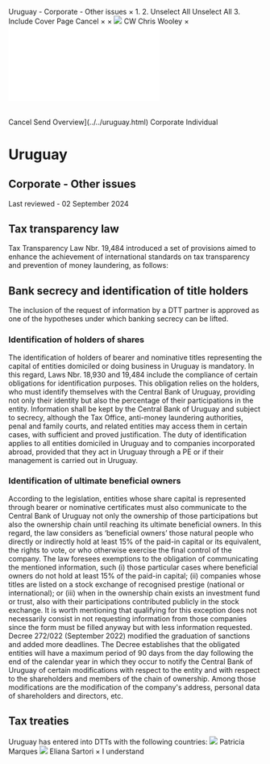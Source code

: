 Uruguay - Corporate - Other issues
×
1.
2.
Unselect All
Unselect All
3.
Include Cover Page
Cancel
×
×
![](../../-/media/world-wide-tax-summaries/attachments/global---chris-wooley.ashx%3Frev=ac5e5f3223b34096b1afc2a6009c7320&revision=ac5e5f32-23b3-4096-b1af-c2a6009c7320&hash=859B7ADC84DC2CBEC9760E9E6EE7DE6D0A8BFCDF)
CW
Chris Wooley
×
![](other-issues.html)
######
Cancel
Send
Overview](../../uruguay.html)
Corporate
Individual
# Uruguay
## Corporate - Other issues
Last reviewed - 02 September 2024
## Tax transparency law
Tax Transparency Law Nbr. 19,484 introduced a set of provisions aimed to enhance the achievement of international standards on tax transparency and prevention of money laundering, as follows:
## Bank secrecy and identification of title holders
The inclusion of the request of information by a DTT partner is approved as one of the hypotheses under which banking secrecy can be lifted.
### Identification of holders of shares
The identification of holders of bearer and nominative titles representing the capital of entities domiciled or doing business in Uruguay is mandatory. In this regard, Laws Nbr. 18,930 and 19,484 include the compliance of certain obligations for identification purposes. This obligation relies on the holders, who must identify themselves with the Central Bank of Uruguay, providing not only their identity but also the percentage of their participations in the entity.
Information shall be kept by the Central Bank of Uruguay and subject to secrecy, although the Tax Office, anti-money laundering authorities, penal and family courts, and related entities may access them in certain cases, with sufficient and proved justification.
The duty of identification applies to all entities domiciled in Uruguay and to companies incorporated abroad, provided that they act in Uruguay through a PE or if their management is carried out in Uruguay.
### Identification of ultimate beneficial owners
According to the legislation, entities whose share capital is represented through bearer or nominative certificates must also communicate to the Central Bank of Uruguay not only the ownership of those participations but also the ownership chain until reaching its ultimate beneficial owners.
In this regard, the law considers as ‘beneficial owners’ those natural people who directly or indirectly hold at least 15% of the paid-in capital or its equivalent, the rights to vote, or who otherwise exercise the final control of the company.
The law foresees exemptions to the obligation of communicating the mentioned information, such (i) those particular cases where beneficial owners do not hold at least 15% of the paid-in capital; (ii) companies whose titles are listed on a stock exchange of recognised prestige (national or international); or (iii) when in the ownership chain exists an investment fund or trust, also with their participations contributed publicly in the stock exchange. It is worth mentioning that qualifying for this exception does not necessarily consist in not requesting information from those companies since the form must be filled anyway but with less information requested.
Decree 272/022 (September 2022) modified the graduation of sanctions and added more deadlines. The Decree establishes that the obligated entities will have a maximum period of 90 days from the day following the end of the calendar year in which they occur to notify the Central Bank of Uruguay of certain modifications with respect to the entity and with respect to the shareholders and members of the chain of ownership. Among those modifications are the modification of the company's address, personal data of shareholders and directors, etc.
## Tax treaties
Uruguay has entered into DTTs with the following countries:
![](../../-/media/world-wide-tax-summaries/attachments/uruguay---patricia_marques.ashx%3Frev=9ca08aa83d064633bad1f7061ed66a8a&revision=9ca08aa8-3d06-4633-bad1-f7061ed66a8a&hash=E6A25A6DDA6DB537131D16EE1F10A89809644895)
Patricia Marques
![](../../-/media/world-wide-tax-summaries/attachments/uruguay---eliana-sartori.ashx%3Frev=20141a028feb4be6b4a3abed8069696e&revision=20141a02-8feb-4be6-b4a3-abed8069696e&hash=44C127579A7E60A113A22CE4EB397F116D368FA2)
Eliana Sartori
×
I understand